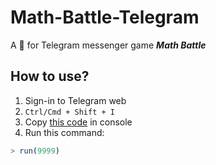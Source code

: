 # Math-Battle-Telegram
A :robot: for Telegram messenger game ***Math Battle***

## How to use?
1. Sign-in to Telegram web
2. `Ctrl/Cmd + Shift + I`
3. Copy [this code](https://github.com/314arhaam/math-battle-telegram/blob/master/math_battle_solver.js) in console
4. Run this command:
```javascript 
> run(9999)
```
